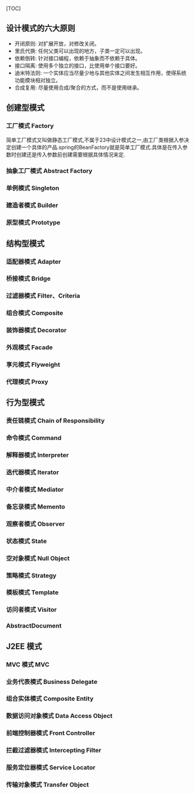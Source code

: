 [TOC]

## 设计模式的六大原则

- 开闭原则: 对扩展开放，对修改关闭。
- 里氏代换: 任何父类可以出现的地方，子类一定可以出现。
- 依赖倒转: 针对接口编程，依赖于抽象而不依赖于具体。
- 接口隔离: 使用多个独立的接口，比使用单个接口要好。
- 迪米特法则: 一个实体应当尽量少地与其他实体之间发生相互作用，使得系统功能模块相对独立。
- 合成复用: 尽量使用合成/聚合的方式，而不是使用继承。

## 创建型模式 

### 工厂模式 Factory

简单工厂模式又叫做静态工厂模式,不属于23中设计模式之一,由工厂类根据入参决定创建一个具体的产品.spring的BeanFactory就是简单工厂模式.具体是在传入参数时创建还是传入参数前创建需要根据具体情况来定.

### 抽象工厂模式 Abstract Factory
### 单例模式 Singleton
### 建造者模式 Builder
### 原型模式 Prototype

## 结构型模式 

### 适配器模式 Adapter
### 桥接模式 Bridge
### 过滤器模式 Filter、Criteria
### 组合模式 Composite
### 装饰器模式 Decorator
### 外观模式 Facade
### 享元模式 Flyweight
### 代理模式 Proxy

## 行为型模式 

### 责任链模式 Chain of Responsibility
### 命令模式 Command
### 解释器模式 Interpreter
### 迭代器模式 Iterator
### 中介者模式 Mediator
### 备忘录模式 Memento
### 观察者模式 Observer
### 状态模式 State
### 空对象模式 Null Object
### 策略模式 Strategy
### 模板模式 Template
### 访问者模式 Visitor

### AbstractDocument

## J2EE 模式 
### MVC 模式 MVC
### 业务代表模式 Business Delegate
### 组合实体模式 Composite Entity
### 数据访问对象模式 Data Access Object
### 前端控制器模式 Front Controller
### 拦截过滤器模式 Intercepting Filter
### 服务定位器模式 Service Locator
### 传输对象模式 Transfer Object